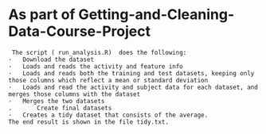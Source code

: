 # As part of Getting-and-Cleaning-Data-Course-Project
     The script ( run_analysis.R)  does the following:
	·	Download the dataset 
	·	Loads and reads the activity and feature info
	·	Loads and reads both the training and test datasets, keeping only those columns which reflect a mean or standard deviation
	·	Loads and read the activity and subject data for each dataset, and merges those columns with the dataset
	·	Merges the two datasets
	.       Create final datasets
	·	Creates a tidy dataset that consists of the average.
	The end result is shown in the file tidy.txt.
